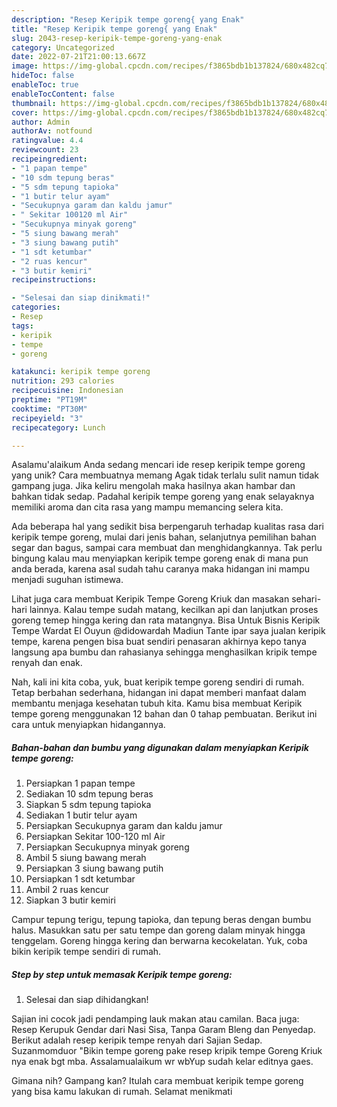 ```yaml
---
description: "Resep Keripik tempe goreng{ yang Enak"
title: "Resep Keripik tempe goreng{ yang Enak"
slug: 2043-resep-keripik-tempe-goreng-yang-enak
category: Uncategorized
date: 2022-07-21T21:00:13.667Z
image: https://img-global.cpcdn.com/recipes/f3865bdb1b137824/680x482cq70/keripik-tempe-goreng-foto-resep-utama.jpg
hideToc: false
enableToc: true
enableTocContent: false
thumbnail: https://img-global.cpcdn.com/recipes/f3865bdb1b137824/680x482cq70/keripik-tempe-goreng-foto-resep-utama.jpg
cover: https://img-global.cpcdn.com/recipes/f3865bdb1b137824/680x482cq70/keripik-tempe-goreng-foto-resep-utama.jpg
author: Admin
authorAv: notfound
ratingvalue: 4.4
reviewcount: 23
recipeingredient:
- "1 papan tempe"
- "10 sdm tepung beras"
- "5 sdm tepung tapioka"
- "1 butir telur ayam"
- "Secukupnya garam dan kaldu jamur"
- " Sekitar 100120 ml Air"
- "Secukupnya minyak goreng"
- "5 siung bawang merah"
- "3 siung bawang putih"
- "1 sdt ketumbar"
- "2 ruas kencur"
- "3 butir kemiri"
recipeinstructions:

- "Selesai dan siap dinikmati!"
categories:
- Resep
tags:
- keripik
- tempe
- goreng

katakunci: keripik tempe goreng 
nutrition: 293 calories
recipecuisine: Indonesian
preptime: "PT19M"
cooktime: "PT30M"
recipeyield: "3"
recipecategory: Lunch

---
```



Asalamu'alaikum Anda sedang mencari ide resep keripik tempe goreng yang unik? Cara membuatnya memang Agak tidak terlalu sulit namun tidak gampang juga. Jika keliru mengolah maka hasilnya akan hambar dan bahkan tidak sedap. Padahal keripik tempe goreng yang enak selayaknya memiliki aroma dan cita rasa yang mampu memancing selera kita.


Ada beberapa hal yang sedikit bisa berpengaruh terhadap kualitas rasa dari keripik tempe goreng, mulai dari jenis bahan, selanjutnya pemilihan bahan segar dan bagus, sampai cara membuat dan menghidangkannya. Tak perlu bingung kalau mau menyiapkan keripik tempe goreng enak di mana pun anda berada, karena asal sudah tahu caranya maka hidangan ini mampu menjadi suguhan istimewa.

Lihat juga cara membuat Keripik Tempe Goreng Kriuk dan masakan sehari-hari lainnya. Kalau tempe sudah matang, kecilkan api dan lanjutkan proses goreng temep hingga kering dan rata matangnya. Bisa Untuk Bisnis Keripik Tempe Wardat El Ouyun @didowardah Madiun Tante ipar saya jualan keripik tempe, karena pengen bisa buat sendiri penasaran akhirnya kepo tanya langsung apa bumbu dan rahasianya sehingga menghasilkan kripik tempe renyah dan enak.


Nah, kali ini kita coba, yuk, buat keripik tempe goreng sendiri di rumah. Tetap berbahan sederhana, hidangan ini dapat memberi manfaat dalam membantu menjaga kesehatan tubuh kita. Kamu bisa membuat Keripik tempe goreng menggunakan 12 bahan dan 0 tahap pembuatan. Berikut ini cara untuk menyiapkan hidangannya.

<!--inarticleads1-->

##### Bahan-bahan dan bumbu yang digunakan dalam menyiapkan Keripik tempe goreng:

1. Persiapkan 1 papan tempe
1. Sediakan 10 sdm tepung beras
1. Siapkan 5 sdm tepung tapioka
1. Sediakan 1 butir telur ayam
1. Persiapkan Secukupnya garam dan kaldu jamur
1. Persiapkan  Sekitar 100-120 ml Air
1. Persiapkan Secukupnya minyak goreng
1. Ambil 5 siung bawang merah
1. Persiapkan 3 siung bawang putih
1. Persiapkan 1 sdt ketumbar
1. Ambil 2 ruas kencur
1. Siapkan 3 butir kemiri


Campur tepung terigu, tepung tapioka, dan tepung beras dengan bumbu halus. Masukkan satu per satu tempe dan goreng dalam minyak hingga tenggelam. Goreng hingga kering dan berwarna kecokelatan. Yuk, coba bikin keripik tempe sendiri di rumah. 

<!--inarticleads2-->

##### Step by step untuk memasak Keripik tempe goreng:


1. Selesai dan siap dihidangkan!

Sajian ini cocok jadi pendamping lauk makan atau camilan. Baca juga: Resep Kerupuk Gendar dari Nasi Sisa, Tanpa Garam Bleng dan Penyedap. Berikut adalah resep keripik tempe renyah dari Sajian Sedap. Suzanmomduor &#34;Bikin tempe goreng pake resep kripik tempe Goreng Kriuk nya enak bgt mba. Assalamualaikum wr wbYup sudah kelar editnya gaes. 

Gimana nih? Gampang kan? Itulah cara membuat keripik tempe goreng yang bisa kamu lakukan di rumah. Selamat menikmati
